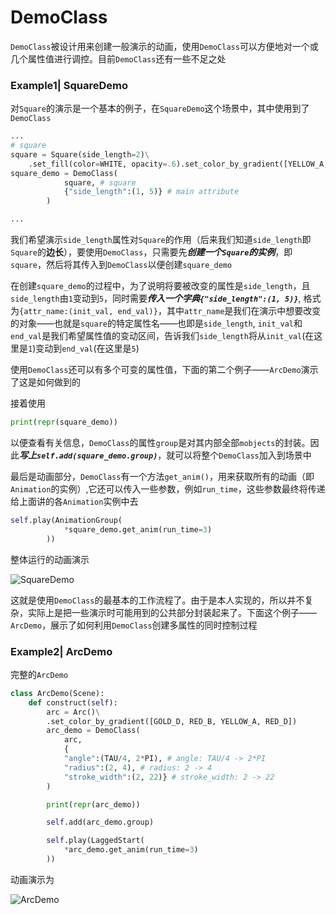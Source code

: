 # DemoClass


`DemoClass`被设计用来创建一般演示的动画，使用`DemoClass`可以方便地对一个或几个属性值进行调控。目前`DemoClass`还有一些不足之处

### Example1| SquareDemo

对`Square`的演示是一个基本的例子，在`SquareDemo`这个场景中，其中使用到了`DemoClass`

```python
...
# square
square = Square(side_length=2)\
	.set_fill(color=WHITE, opacity=.6).set_color_by_gradient([YELLOW_A, RED_B])       
square_demo = DemoClass(
            square, # square
            {"side_length":(1, 5)} # main attribute
        )

...
```

我们希望演示`side_length`属性对`Square`的作用（后来我们知道`side_length`即`Square`的**边长**），要使用`DemoClass`，只需要先***创建一个`Square`的实例***，即`square`，然后将其传入到`DemoClass`以便创建`square_demo`

在创建`square_demo`的过程中，为了说明将要被改变的属性是`side_length`，且`side_length`由`1`变动到`5`，同时需要***传入一个字典`{"side_length":(1, 5)}`***, 格式为`{attr_name:(init_val, end_val)}`，其中`attr_name`是我们在演示中想要改变的对象——也就是`square`的特定属性名——也即是`side_length`, `init_val`和`end_val`是我们希望属性值的变动区间，告诉我们`side_length`将从`init_val`(在这里是`1`)变动到`end_val`(在这里是`5`)

使用`DemoClass`还可以有多个可变的属性值，下面的第二个例子——`ArcDemo`演示了这是如何做到的

接着使用

```python
print(repr(square_demo))
```

以便查看有关信息，`DemoClass`的属性`group`是对其内部全部`mobjects`的封装。因此***写上`self.add(square_demo.group)`***，就可以将整个`DemoClass`加入到场景中

最后是动画部分，`DemoClass`有一个方法`get_anim()`，用来获取所有的动画（即`Animation`的实例）,它还可以传入一些参数，例如`run_time`，这些参数最终将传递给上面讲的各`Animation`实例中去

```python
self.play(AnimationGroup(
            *square_demo.get_anim(run_time=3)
        ))
```

整体运行的动画演示

![SquareDemo](D:\Source\FunGif\SquareDemo.gif)


这就是使用`DemoClass`的最基本的工作流程了。由于是本人实现的，所以并不复杂，实际上是把一些演示时可能用到的公共部分封装起来了。下面这个例子——`ArcDemo`，展示了如何利用`DemoClass`创建多属性的同时控制过程

### Example2| ArcDemo

完整的`ArcDemo`

```python
class ArcDemo(Scene):
    def construct(self):
        arc = Arc()\
        .set_color_by_gradient([GOLD_D, RED_B, YELLOW_A, RED_D])
        arc_demo = DemoClass(
            arc,
            { 
            "angle":(TAU/4, 2*PI), # angle: TAU/4 -> 2*PI
            "radius":(2, 4), # radius: 2 -> 4
            "stroke_width":(2, 22)} # stroke_width: 2 -> 22
        )

        print(repr(arc_demo))

        self.add(arc_demo.group)

        self.play(LaggedStart(
            *arc_demo.get_anim(run_time=3)
        ))
```

动画演示为

![ArcDemo](D:\Source\FunGif\ArcDemo.gif)

